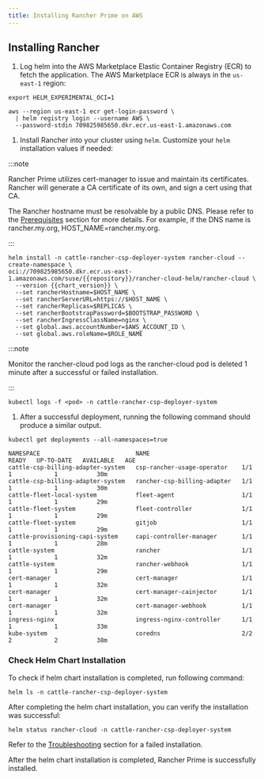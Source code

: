 ```yaml
---
title: Installing Rancher Prime on AWS
---
```


## Installing Rancher  

1. Log helm into the AWS Marketplace Elastic Container Registry (ECR) to fetch the application. The AWS Marketplace ECR is always in the `us-east-1` region:

  ```shell
  export HELM_EXPERIMENTAL_OCI=1

  aws --region us-east-1 ecr get-login-password \
    | helm registry login --username AWS \
    --password-stdin 709825985650.dkr.ecr.us-east-1.amazonaws.com
  ```

1. Install Rancher into your cluster using `helm`. Customize your `helm` installation values if needed:

  :::note

  Rancher Prime utilizes cert-manager to issue and maintain its certificates. Rancher will generate a CA certificate of its own, and sign a cert using that CA.

  The Rancher hostname must be resolvable by a public DNS. Please refer to the [Prerequisites](rancher-prime-aws.md#prerequisites) section for more details. For example, if the DNS name is rancher.my.org, HOST_NAME=rancher.my.org.

  :::

  ```shell
  helm install -n cattle-rancher-csp-deployer-system rancher-cloud --create-namespace \
  oci://709825985650.dkr.ecr.us-east-1.amazonaws.com/suse/{{repository}}/rancher-cloud-helm/rancher-cloud \
    --version {{chart_version}} \
    --set rancherHostname=$HOST_NAME \
    --set rancherServerURL=https://$HOST_NAME \
    --set rancherReplicas=$REPLICAS \
    --set rancherBootstrapPassword=$BOOTSTRAP_PASSWORD \
    --set rancherIngressClassName=nginx \
    --set global.aws.accountNumber=$AWS_ACCOUNT_ID \
    --set global.aws.roleName=$ROLE_NAME
  ```

  :::note

  Monitor the rancher-cloud pod logs as the rancher-cloud pod is deleted 1 minute after a successful or failed installation.

  :::

  ```shell
  kubectl logs -f <pod> -n cattle-rancher-csp-deployer-system
  ```

1. After a successful deployment, running the following command should produce a similar output.

  ```shell
  kubectl get deployments --all-namespaces=true
  ```

  ```shell
  NAMESPACE                           NAME                          READY   UP-TO-DATE   AVAILABLE   AGE
  cattle-csp-billing-adapter-system   csp-rancher-usage-operator    1/1     1            1           30m
  cattle-csp-billing-adapter-system   rancher-csp-billing-adapter   1/1     1            1           30m
  cattle-fleet-local-system           fleet-agent                   1/1     1            1           29m
  cattle-fleet-system                 fleet-controller              1/1     1            1           29m
  cattle-fleet-system                 gitjob                        1/1     1            1           29m
  cattle-provisioning-capi-system     capi-controller-manager       1/1     1            1           28m
  cattle-system                       rancher                       1/1     1            1           32m
  cattle-system                       rancher-webhook               1/1     1            1           29m
  cert-manager                        cert-manager                  1/1     1            1           32m
  cert-manager                        cert-manager-cainjector       1/1     1            1           32m
  cert-manager                        cert-manager-webhook          1/1     1            1           32m
  ingress-nginx                       ingress-nginx-controller      1/1     1            1           33m
  kube-system                         coredns                       2/2     2            2           38m
  ```

### Check Helm Chart Installation

To check if helm chart installation is completed, run following command:

```shell
helm ls -n cattle-rancher-csp-deployer-system
```

After completing the helm chart installation, you can verify the installation was successful:

```shell
helm status rancher-cloud -n cattle-rancher-csp-deployer-system
```

Refer to the [Troubleshooting](troubleshooting.md) section for a failed installation.

After the helm chart installation is completed, Rancher Prime is successfully installed.
